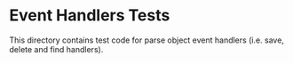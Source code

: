 # Event Handlers Tests #

This directory contains test code for parse object event handlers (i.e. save,
delete and find handlers).
